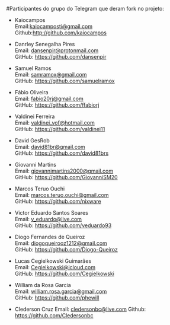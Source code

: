 ﻿#Participantes do grupo do Telegram que deram fork no projeto:
- Kaiocampos  
Email:kaiocamposti@gmail.com  
Github:http://github.com/kaiocampos

- Danrley Senegalha Pires  
Email: dansenpir@protonmail.com  
GitHub: https://github.com/dansenpir

- Samuel Ramos  
Email: samramox@gmail.com  
GitHub: https://github.com/samuelramox

- Fábio Oliveira  
Email: fabio20rj@gmail.com  
GitHub: https://github.com/ffabiorj

- Valdinei Ferreira  
Email: valdinei_vof@hotmail.com  
GitHub: https://github.com/valdinei11  

- David GesRob  
Email: david81br@gmail.com  
GitHub: https://github.com/david81brs

- Giovanni Martins  
Email: giovannimartins2000@gmail.com  
GitHub: https://github.com/GiovanniSM20

- Marcos Teruo Ouchi  
Email: marcos.teruo.ouchi@gmail.com  
GitHub: https://github.com/nixware  

- Victor Eduardo Santos Soares  
Email: v_eduardo@live.com  
GitHub: https://github.com/veduardo93

- Diogo Fernandes de Queiroz  
Email: diogoqueirooz1212@gmail.com  
GitHub: https://github.com/Diogo-Queiroz

- Lucas Cegielkowski Guimarães  
Email: Cegielkowski@icloud.com  
GitHub: https://github.com/Cegielkowski

- William da Rosa Garcia  
Email: william.rosa.garcia@gmail.com  
GitHub: https://github.com/phewill

- Clederson Cruz
Email: cledersonbc@live.com
Github: https://github.com/Cledersonbc
